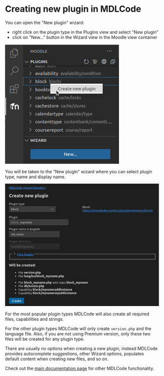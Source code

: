 # Creating new plugin in MDLCode

You can open the "New plugin" wizard:
- right click on the plugin type in the Plugins view and select "New plugin"
- click on "New..." button in the Wizard view in the Moodle view container

<img src="https://raw.githubusercontent.com/lmscloud-io/mdlcode-docs/main/docs/media/newplugin/new.png">

You will be taken to the "New plugin" wizard where you can select plugin
type, name and display name.

<img src="https://raw.githubusercontent.com/lmscloud-io/mdlcode-docs/main/docs/media/newplugin/wizard.png">

For the most popular plugin types MDLCode will also create all required
files, capabilities and strings.

For the other plugin types MDLCode will only create `version.php`
and the language file. Also, if you are not using Premium version,
only these two files will be created for any plugin type.

There are usually no options when creating a new plugin, instead MDLCode
provides autocomplete suggestions, other Wizard options, populates default content
when creating new files, and so on.

Check out the [main documentation page](README.md) for other MDLCode functionality.
